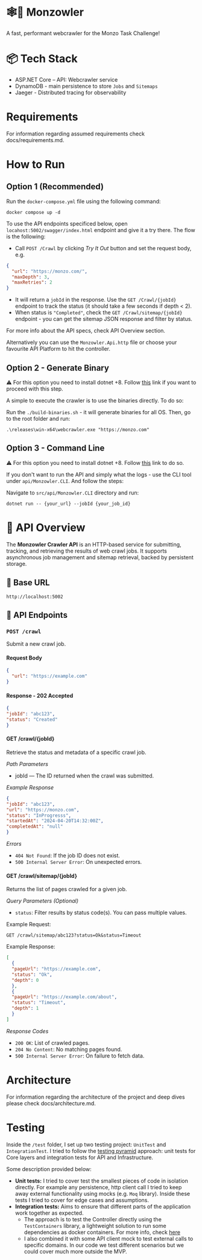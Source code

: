 # 🕸️🏦 Monzowler

A fast, performant webcrawler for the Monzo Task Challenge!

# 📦 Tech Stack
- ASP.NET Core – API: Webcrawler service
- DynamoDB - main persistence to store `Jobs` and `Sitemaps`
- Jaeger - Distributed tracing for observability

# Requirements

For information regarding assumed requirements check docs/requirements.md.

# How to Run

## Option 1 (Recommended)

Run the `docker-compose.yml` file using the following command:

```curl
docker compose up -d 
```

To use the API endpoints specificed below, open `locahost:5002/swagger/index.html` endpoint and give it a try there. The flow is the following:
- Call `POST /Crawl` by clicking _Try It Out_ button and set the request body, e.g.
```json
{
  "url": "https://monzo.com/",
  "maxDepth": 3,
  "maxRetries": 2
}
```
- It will return a `jobId` in the response. Use the `GET /Crawl/{jobId}` endpoint to track the status (it should take a few seconds if depth < 2).
- When status is `"Completed"`, check the `GET /Crawl/sitemap/{jobId}` endpoint - you can get the sitemap JSON response and filter by status.

For more info about the API specs, check API Overview section. 

Alternatively you can use the `Monzowler.Api.http` file or choose your favourite API Platform to hit the controller. 

## Option 2 - Generate Binary

:warning: For this option you need to install dotnet +8. Follow [this](https://dotnet.microsoft.com/en-us/download) link if you want to proceed with this step.

A simple to execute the crawler is to use the binaries directly. To do so:

Run the `./build-binaries.sh` - it will generate binaries for all OS. Then, go to the root folder and run:

```curl
.\releases\win-x64\webcrawler.exe "https://monzo.com" 
```

## Option 3 - Command Line

:warning: For this option you need to install dotnet +8. Follow [this](https://dotnet.microsoft.com/en-us/download) link to do so. 

If you don't want to run the API and simply what the logs - use the CLI tool under `api/Monzowler.CLI`. And follow the steps:

Navigate to `src/api/Monzowler.CLI` directory and run:

```curl
dotnet run -- {your_url} --jobId {your_job_id}
```

# 🧪 API Overview

The **Monzowler Crawler API** is an HTTP-based service for submitting, tracking, and retrieving the results of web crawl jobs. It supports asynchronous job management and sitemap retrieval, backed by persistent storage.

## 🔗 Base URL
`http://localhost:5002`

## 📌 API Endpoints

### `POST /crawl`

Submit a new crawl job.

#### Request Body

```json
{
  "url": "https://example.com"
}
```

#### Response - 202 Accepted
```json
{
"jobId": "abc123",
"status": "Created"
}
```

#### GET /crawl/{jobId}
Retrieve the status and metadata of a specific crawl job.

*Path Parameters*
- jobId — The ID returned when the crawl was submitted.

*Example Response*
```json
{
"jobId": "abc123",
"url": "https://monzo.com",
"status": "InProgresss",
"startedAt": "2024-04-20T14:32:00Z",
"completedAt": "null"
}
```
*Errors*
- `404 Not Found`: If the job ID does not exist.
- `500 Internal Server Error`: On unexpected errors.

#### GET /crawl/sitemap/{jobId}
Returns the list of pages crawled for a given job.

*Query Parameters (Optional)*
- `status`: Filter results by status code(s). You can pass multiple values.

Example Request:
```curl
GET /crawl/sitemap/abc123?status=Ok&status=Timeout
```

Example Response:
```json
[
  {
  "pageUrl": "https://example.com",
  "status": "Ok",
  "depth": 0
  },
  {
  "pageUrl": "https://example.com/about",
  "status": "Timeout",
  "depth": 1
  }
]
```

*Response Codes*
- `200 OK`: List of crawled pages.
- `204 No Content`: No matching pages found.
- `500 Internal Server Error`: On failure to fetch data.

# Architecture

For information regarding the architecture of the project and deep dives please check docs/architecture.md.

# Testing

Inside the `/test` folder, I set up two testing project: `UnitTest` and `IntegrationTest`.
I tried to follow the [testing pyramid](https://martinfowler.com/articles/practical-test-pyramid.html) approach: unit tests for Core layers and integration tests for API and Infrastructure.

Some description provided below:
- **Unit tests:** I tried to cover  test the smallest pieces of code in isolation directly. For example any persistence, http client call I tried to keep away external functionality using mocks (e.g. `Moq` library). Inside these tests I tried to cover for edge cases and assumptions. 
- **Integration tests:** Aims to ensure that different parts of the application work together as expected.
    - The approach is to test the Controller directly using the `TestContainers` library, a lightweight solution to run some dependencies as docker containers. For more info, check [here](https://testcontainers.com/)
    - I also combined it with some API client mock to test external calls to specific domains. In our code we test different scenarios but we could cover much more outside the MVP. 

# 